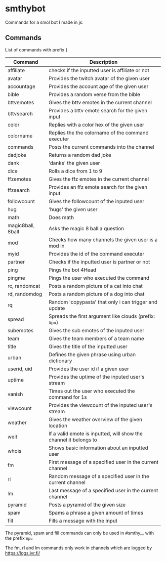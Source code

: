 # smthybot
Commands for a smol bot I made in js.

## Commands 
List of commands with prefix `[`

| Command | Description |
| --- | --- |
| affiliate | checks if the inputted user is affiliate or not |
| avatar | Provides the twitch avatar of the given user | 
| accountage | Provides the account age of the given user |
| bible | Provides a random verse from the bible |
| bttvemotes | Gives the bttv emotes in the current channel | 
| bttvsearch | Provides a bttv emote search for the given input | 
| color | Replies with a color hex of the given user | 
| colorname | Replies the the colorname of the command executer |
| commands | Posts the current commands into the channel |
| dadjoke | Returns a random dad joke |
| dank | 'danks' the given user |
| dice | Rolls a dice from 1 to 9 |
| ffzemotes | Gives the ffz emotes in the current channel |
| ffzsearch | Provides an ffz emote search for the given input |
| followcount | Gives the followcount of the inputed user |
| hug | 'hugs' the given user |
| math | Does math |
| magic8ball, 8ball | Asks the magic 8 ball a question |
| mod | Checks how many channels the given user is a mod in |
| myid | Provides the id of the command executer |
| partner | Checks if the inputted user is partner or not |
| ping | Pings the bot 4Head |
| pingme | Pings the user who executed the command |
| rc, randomcat | Posts a random picture of a cat into chat | 
| rd, randomdog | Posts a random picture of a dog into chat |
| rq | Random 'copypasta' that only i can trigger and update |
| spread | Spreads the first argument like clouds (prefix: `Apu`) |
| subemotes | Gives the sub emotes of the inputed user |
| team | Gives the team members of a team name |
| title | Gives the title of the inputted user |
| urban | Defines the given phrase using urban dictionary |
| userid, uid | Provides the user id if a given user |
| uptime | Provides the uptime of the inputed user's stream |
| vanish | Times out the user who executed the command for 1s |
| viewcount | Provides the viewcount of the inputed user's stream |
| weather | Gives the weather overview of the given location |
| weit | If a valid emote is inputted, will show the channel it belongs to |
| whois | Shows basic information about an inputted user |
| fm | First message of a specified user in the current channel |
| rl | Random message of a specified user in the current channel 
| lm | Last message of a specified user in the current channel 
| pyramid | Posts a pyramid of the given size  |
| spam | Spams a phrase a given amount of times |
| fill | Fills a message with the input |

The pyramid, spam and fill commands can only be used in #smthy__ with the prefix `Apu`

The fm, rl and lm commands only work in channels which are logged by https://logs.ivr.fi/
